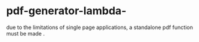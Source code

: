 # pdf-generator-lambda-
due to the limitations of single page applications, a standalone pdf function must be made .
